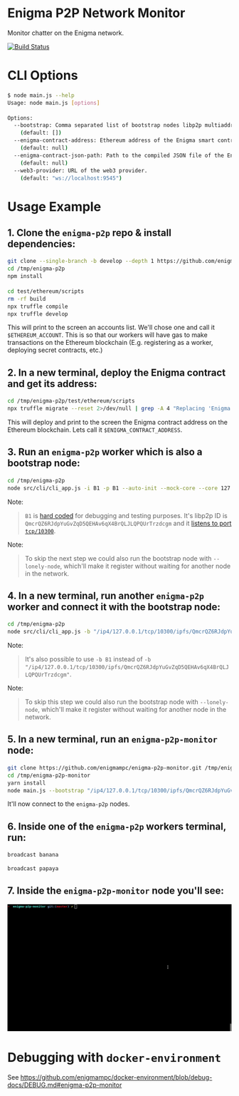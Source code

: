 # Enigma P2P Network Monitor

Monitor chatter on the Enigma network.

[![Build Status](https://travis-ci.org/enigmampc/enigma-p2p-monitor.svg?branch=master)](https://travis-ci.org/enigmampc/enigma-p2p-monitor)

# CLI Options

```bash
$ node main.js --help
Usage: node main.js [options]

Options:
  --bootstrap: Comma separated list of bootstrap nodes libp2p multiaddr.
    (default: [])
  --enigma-contract-address: Ethereum address of the Enigma smart contract.
    (default: null)
  --enigma-contract-json-path: Path to the compiled JSON file of the Enigma smart contract.
    (default: null)
  --web3-provider: URL of the web3 provider.
    (default: "ws://localhost:9545")
```

# Usage Example

## 1. Clone the `enigma-p2p` repo & install dependencies:

```bash
git clone --single-branch -b develop --depth 1 https://github.com/enigmampc/enigma-p2p.git /tmp/enigma-p2p
cd /tmp/enigma-p2p
npm install

cd test/ethereum/scripts
rm -rf build
npx truffle compile
npx truffle develop
```

This will print to the screen an accounts list. We'll chose one and call it `$ETHEREUM_ACCOUNT`.
This is so that our workers will have gas to make transactions on the Ethereum blockchain (E.g. registering as a worker, deploying secret contracts, etc.)

## 2. In a new terminal, deploy the Enigma contract and get its address:

```bash
cd /tmp/enigma-p2p/test/ethereum/scripts
npx truffle migrate --reset 2>/dev/null | grep -A 4 "Replacing 'Enigma'" | grep 'contract address' | awk '{print $NF}'
```

This will deploy and print to the screen the Enigma contract address on the Ethereum blockchain.
Lets call it `$ENIGMA_CONTRACT_ADDRESS`.

## 3. Run an `enigma-p2p` worker which is also a bootstrap node:

```bash
cd /tmp/enigma-p2p
node src/cli/cli_app.js -i B1 -p B1 --auto-init --mock-core --core 127.0.0.1:3456 --ethereum-address "$ETHEREUM_ACCOUNT" --ethereum-contract-address "$ENIGMA_CONTRACT_ADDRESS"
```

Note:

> `B1` is [hard coded](https://github.com/enigmampc/enigma-p2p/blob/ada81f91111ec9f4a83c2abae21210776db54a4e/test/singleConfig/id-l.json) for debugging and testing purposes.
> It's libp2p ID is `QmcrQZ6RJdpYuGvZqD5QEHAv6qX4BrQLJLQPQUrTrzdcgm` and it [listens to port `tcp/10300`](https://github.com/enigmampc/enigma-p2p/blob/c30ed1e82853a793c9453a79efeb654ee77dec38/configs/debug.json#L2).

Note:

> To skip the next step we could also run the bootstrap node with `--lonely-node`, which'll make it register without waiting for another node in the network.

## 4. In a new terminal, run another `enigma-p2p` worker and connect it with the bootstrap node:

```bash
cd /tmp/enigma-p2p
node src/cli/cli_app.js -b "/ip4/127.0.0.1/tcp/10300/ipfs/QmcrQZ6RJdpYuGvZqD5QEHAv6qX4BrQLJLQPQUrTrzdcgm" --auto-init --mock-core --core 127.0.0.1:3456 --ethereum-address "$ETHEREUM_ACCOUNT" --ethereum-contract-address "$ENIGMA_CONTRACT_ADDRESS"
```

Note:

> It's also possible to use `-b B1` instead of `-b "/ip4/127.0.0.1/tcp/10300/ipfs/QmcrQZ6RJdpYuGvZqD5QEHAv6qX4BrQLJLQPQUrTrzdcgm"`.

Note:

> To skip this step we could also run the bootstrap node with `--lonely-node`, which'll make it register without waiting for another node in the network.

## 5. In a new terminal, run an `enigma-p2p-monitor` node:

```bash
git clone https://github.com/enigmampc/enigma-p2p-monitor.git /tmp/enigma-p2p-monitor
cd /tmp/enigma-p2p-monitor
yarn install
node main.js --bootstrap "/ip4/127.0.0.1/tcp/10300/ipfs/QmcrQZ6RJdpYuGvZqD5QEHAv6qX4BrQLJLQPQUrTrzdcgm"  --enigma-contract-json-path "/tmp/enigma-p2p/test/ethereum/scripts/build/contracts/Enigma.json" --enigma-contract-address "$ENIGMA_CONTRACT_ADDRESS"
```

It'll now connect to the `enigma-p2p` nodes.

## 6. Inside one of the `enigma-p2p` workers terminal, run:

```bash
broadcast banana
```

```bash
broadcast papaya
```

## 7. Inside the `enigma-p2p-monitor` node you'll see:

![demo](/demo.gif)

# Debugging with `docker-environment`

See https://github.com/enigmampc/docker-environment/blob/debug-docs/DEBUG.md#enigma-p2p-monitor
